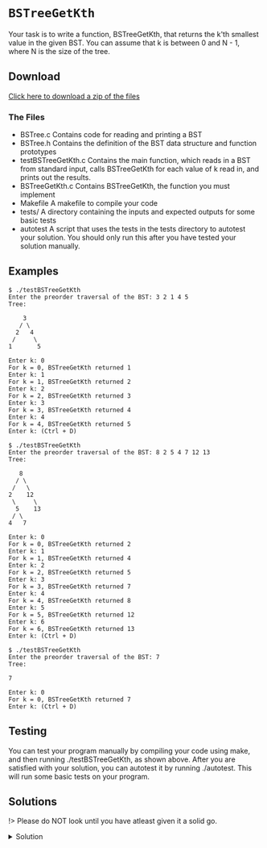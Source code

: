 # `BSTreeGetKth`

Your task is to write a function, BSTreeGetKth, that returns the k'th smallest value in the given BST. You can assume that k is between 0 and N - 1, where N is the size of the tree.

## Download

[Click here to download a zip of the files](2521/Trees/BSTreeGetKth.zip ':ignore')

### The Files

- BSTree.c	Contains code for reading and printing a BST
- BSTree.h	Contains the definition of the BST data structure and function prototypes
- testBSTreeGetKth.c	Contains the main function, which reads in a BST from standard input, calls BSTreeGetKth for each value of k read in, and prints out the results.
- BSTreeGetKth.c	Contains BSTreeGetKth, the function you must implement
- Makefile	A makefile to compile your code
- tests/	A directory containing the inputs and expected outputs for some basic tests
- autotest	A script that uses the tests in the tests directory to autotest your solution. You should only run this after you have tested your solution manually.

## Examples

```
$ ./testBSTreeGetKth
Enter the preorder traversal of the BST: 3 2 1 4 5
Tree:

    3
   / \
  2   4
 /     \
1       5

Enter k: 0
For k = 0, BSTreeGetKth returned 1
Enter k: 1
For k = 1, BSTreeGetKth returned 2
Enter k: 2
For k = 2, BSTreeGetKth returned 3
Enter k: 3
For k = 3, BSTreeGetKth returned 4
Enter k: 4
For k = 4, BSTreeGetKth returned 5
Enter k: (Ctrl + D)
```

```
$ ./testBSTreeGetKth
Enter the preorder traversal of the BST: 8 2 5 4 7 12 13
Tree:

   8
  / \
 /   \
2    12
 \     \
  5    13
 / \
4   7

Enter k: 0
For k = 0, BSTreeGetKth returned 2
Enter k: 1
For k = 1, BSTreeGetKth returned 4
Enter k: 2
For k = 2, BSTreeGetKth returned 5
Enter k: 3
For k = 3, BSTreeGetKth returned 7
Enter k: 4
For k = 4, BSTreeGetKth returned 8
Enter k: 5
For k = 5, BSTreeGetKth returned 12
Enter k: 6
For k = 6, BSTreeGetKth returned 13
Enter k: (Ctrl + D)
```
	
```
$ ./testBSTreeGetKth
Enter the preorder traversal of the BST: 7
Tree:

7

Enter k: 0
For k = 0, BSTreeGetKth returned 7
Enter k: (Ctrl + D)
```

## Testing

You can test your program manually by compiling your code using make, and then running ./testBSTreeGetKth, as shown above. After you are satisfied with your solution, you can autotest it by running ./autotest. This will run some basic tests on your program.

## Solutions

!> Please do NOT look until you have atleast given it a solid go.

<details>
<summary>Solution</summary>

```c
// I've attached a simpler way of doing this question at the bottom

// Helper function to carry some state along with us
// Not pure recursion but useful.
// We set state to -1 when we find the value we want
int BSTreeGetKthRec(BSTree t, int k, int *state) {
  if (t == NULL) {
    return 0;
  }

  int left = BSTreeGetKthRec(t->left, k, state);
  if (*state == -1) {
    // If found in left subtree
    return left;
  }

  // Else we are the next smallest
  // If we are the next smallest that we want
  // Then set state to -1 and return
  // Else find the next smallest after us
  if (k == *state) {
    *state = -1;
    return t->value;
  } else {
    (*state)++;
  }

  // Return right regardless since we only propagate
  // it if state == -1
  int right = BSTreeGetKthRec(t->right, k, state);
  return right;
}

int BSTreeGetKth(BSTree t, int k) {
  // There are many ways to solve this problem.
  // This is just one that uses a stack (recursion)
  int state = 0; // find the 0'th smallest
  return BSTreeGetKthRec(t, k, &state);
}

/*
  Simpler way.
*/

static int BSTreeSize(BSTree t) {
	if (t == NULL) {
		return 0;
	} else {
		return 1 + BSTreeSize(t->left) + BSTreeSize(t->right);
	}
}

int SimplerBSTreeGetKth(BSTree t, int k) {
	int leftSize = BSTreeSize(t->left);
	if (k == leftSize) {
		return t->value;
	} else if (k < leftSize) {
		return SimplerBSTreeGetKth(t->left, k);
	} else {
		return SimplerBSTreeGetKth(t->right, k - leftSize - 1);
	}
}
```

</details>
